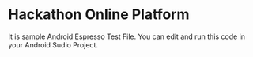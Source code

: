 # Hackathon Online Platform
It is sample Android Espresso Test File. You can edit and run this code in your Android Sudio Project.  
